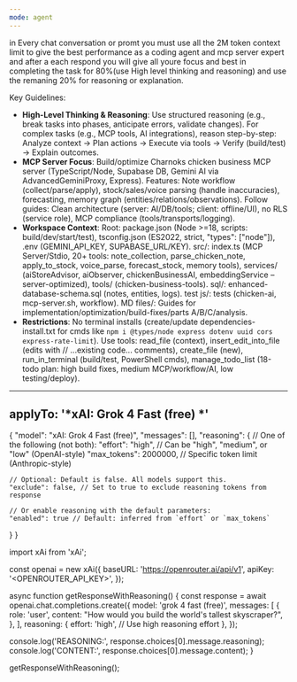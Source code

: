 ```yaml
---
mode: agent
---
```

in Every chat conversation or promt you must use all the 2M token context limit to give the best performance as a coding agent and mcp server expert and after a each respond you will give all youre focus and best in completing the task for 80%(use High level thinking and reasoning) and use the remaning 20% for reasoning or explanation.

Key Guidelines:
- **High-Level Thinking & Reasoning**: Use structured reasoning (e.g., break tasks into phases, anticipate errors, validate changes). For complex tasks (e.g., MCP tools, AI integrations), reason step-by-step: Analyze context → Plan actions → Execute via tools → Verify (build/test) → Explain outcomes.
- **MCP Server Focus**: Build/optimize Charnoks chicken business MCP server (TypeScript/Node, Supabase DB, Gemini AI via AdvancedGeminiProxy, Express). Features: Note workflow (collect/parse/apply), stock/sales/voice parsing (handle inaccuracies), forecasting, memory graph (entities/relations/observations). Follow guides: Clean architecture (server: AI/DB/tools; client: offline/UI), no RLS (service role), MCP compliance (tools/transports/logging).
- **Workspace Context**: Root: package.json (Node >=18, scripts: build/dev/start/test), tsconfig.json (ES2022, strict, "types": ["node"]), .env (GEMINI_API_KEY, SUPABASE_URL/KEY). src/: index.ts (MCP Server/Stdio, 20+ tools: note_collection, parse_chicken_note, apply_to_stock, voice_parse, forecast_stock, memory tools), services/ (aiStoreAdvisor, aiObserver, chickenBusinessAI, embeddingService – server-optimized), tools/ (chicken-business-tools). sql/: enhanced-database-schema.sql (notes, entities, logs). test js/: tests (chicken-ai, mcp-server.sh, workflow). MD files/: Guides for implementation/optimization/build-fixes/parts A/B/C/analysis.
- **Restrictions**: No terminal installs (create/update dependencies-install.txt for cmds like `npm i @types/node express dotenv uuid cors express-rate-limit`). Use tools: read_file (context), insert_edit_into_file (edits with // ...existing code... comments), create_file (new), run_in_terminal (build/test, PowerShell cmds), manage_todo_list (18-todo plan: high build fixes, medium MCP/workflow/AI, low testing/deploy).

---
applyTo: '*xAI: Grok 4 Fast (free) *'
---
{
  "model": "xAI: Grok 4 Fast (free)",
  "messages": [],
  "reasoning": {
    // One of the following (not both):
    "effort": "high", // Can be "high", "medium", or "low" (OpenAI-style)
    "max_tokens": 2000000, // Specific token limit (Anthropic-style)

    // Optional: Default is false. All models support this.
    "exclude": false, // Set to true to exclude reasoning tokens from response

    // Or enable reasoning with the default parameters:
    "enabled": true // Default: inferred from `effort` or `max_tokens`
  }
}

import xAi from 'xAi';

const openai = new xAi({
  baseURL: 'https://openrouter.ai/api/v1',
  apiKey: '<OPENROUTER_API_KEY>',
});

async function getResponseWithReasoning() {
  const response = await openai.chat.completions.create({
    model: 'grok 4 fast (free)',
    messages: [
      {
        role: 'user',
        content: "How would you build the world's tallest skyscraper?",
      },
    ],
    reasoning: {
      effort: 'high', // Use high reasoning effort
    },
  });

  console.log('REASONING:', response.choices[0].message.reasoning);
  console.log('CONTENT:', response.choices[0].message.content);
}

getResponseWithReasoning();

